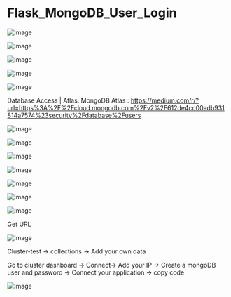 # Flask_MongoDB_User_Login

![image](https://user-images.githubusercontent.com/51290447/131957314-1fdfebd5-354c-4318-a6fc-fbee91bbf049.png)

![image](https://user-images.githubusercontent.com/51290447/131957327-25e8e78e-b0bd-463f-88e7-55b8737b95aa.png)

![image](https://user-images.githubusercontent.com/51290447/131957346-8b238f3e-4a34-47a9-8a51-18ca400cc50b.png)

![image](https://user-images.githubusercontent.com/51290447/131957355-721d8e78-5072-4400-b183-4b4f3a76724d.png)

![image](https://user-images.githubusercontent.com/51290447/131957370-ccb19ed7-acd1-490b-a401-f190786661f5.png)

Database Access | Atlas: MongoDB Atlas : https://medium.com/r/?url=https%3A%2F%2Fcloud.mongodb.com%2Fv2%2F612de4cc00adb931814a7574%23security%2Fdatabase%2Fusers

![image](https://user-images.githubusercontent.com/51290447/131957384-5ea7a745-3c72-45a9-9d9f-36517b2024c8.png)

![image](https://user-images.githubusercontent.com/51290447/131957426-00eeb43e-6428-4278-b913-a7ab7721f17e.png)

![image](https://user-images.githubusercontent.com/51290447/131957435-71c90451-1e33-4a0b-8fac-b86840cce9cc.png)

![image](https://user-images.githubusercontent.com/51290447/131957454-fb1632ad-30d9-4611-9248-d111102bff41.png)

![image](https://user-images.githubusercontent.com/51290447/131957472-422389a9-acfc-4c5a-9a1b-e268f13fae38.png)

![image](https://user-images.githubusercontent.com/51290447/131957492-2bd1e94c-ef68-4fb9-a5b0-fd00a462dfa9.png)

![image](https://user-images.githubusercontent.com/51290447/131957509-1592a4f0-4240-42d4-8b89-8d184865f4f3.png)

Get URL

![image](https://user-images.githubusercontent.com/51290447/131957533-a394e54a-62f3-4958-9a09-f458f5d0d388.png)

Cluster-test -> collections -> Add your own data 

Go to cluster dashboard -> Connect-> Add your IP -> Create a mongoDB user and password -> Connect your application -> copy code

![image](https://user-images.githubusercontent.com/51290447/132014041-90ab1142-9aa5-4af4-bd4a-b8a375b1fc4e.png)
